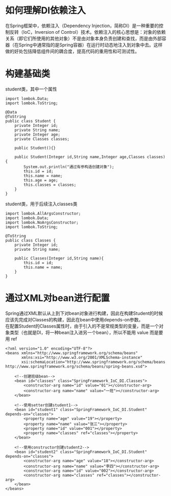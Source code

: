 <h1>如何理解DI依赖注入</h1>

在Spring框架中，依赖注入（Dependency Injection，简称DI）是一种重要的控制反转（IoC，Inversion of Control）技术。依赖注入的核心思想是：对象的依赖关系（即它们所使用的其他对象）不是由对象本身负责创建和查找，而是由外部容器（在Spring中通常指的是Spring容器）在运行时动态地注入到对象中去。这样做的好处包括降低组件间的耦合度，提高代码的重用性和可测试性。

<h1>构建基础类</h1>

student类，其中一个属性

```
import lombok.Data;
import lombok.ToString;

@Data
@ToString
public class Student {
    private Integer id;
    private String name;
    private Integer age;
    private Classes classes;

    public Student(){}

    public Student(Integer id,String name,Integer age,Classes classes) {
        System.out.println("通过有参构造创建对象");
        this.id = id;
        this.name = name;
        this.age = age;
        this.classes = classes;
    }
}

```

student类，用于后续注入classes类

```
import lombok.AllArgsConstructor;
import lombok.Data;
import lombok.NoArgsConstructor;
import lombok.ToString;

@ToString
public class Classes {
    private Integer id;
    private String name;

    public Classes(Integer id,String name){
        this.id = id;
        this.name = name;
    }
}
```

<h1>通过XML对bean进行配置</h1>

Spring通过XML默认从上到下对bean对象进行构建，因此在构建Student的时候应该先完成对Classes的构建，因此在bean中使用depends-on参数。 <br>
在配置Student的Classes属性时，由于引入的不是常规类型的变量，而是一个对象类型（也就是DI，将一种bean注入进另一个bean），所以不能用 value 而是要用 ref <br>

```
<?xml version="1.0" encoding="UTF-8"?>
<beans xmlns="http://www.springframework.org/schema/beans"
       xmlns:xsi="http://www.w3.org/2001/XMLSchema-instance"
       xsi:schemaLocation="http://www.springframework.org/schema/beans http://www.springframework.org/schema/beans/spring-beans.xsd">

    <!--创建班级bean-->
    <bean id="classes" class="SpringFramework_IoC_DI.Classes">
        <constructor-arg name="id" value="01"></constructor-arg>
        <constructor-arg name="name" value="一班"></constructor-arg>
    </bean>

    <!--使用setter创建student1-->
    <bean id="student1" class="SpringFramework_IoC_DI.Student" depends-on="classes">
        <property name="age" value="19"></property>
        <property name="name" value="张三"></property>
        <property name="id" value="001"></property>
        <property name="classes" ref="classes"></property>
    </bean>

    <!--使用constructor创建student2-->
    <bean id="student2" class="SpringFramework_IoC_DI.Student" depends-on="classes">
        <constructor-arg name="age" value="18"></constructor-arg>
        <constructor-arg name="name" value="李四"></constructor-arg>
        <constructor-arg name="id" value="002"></constructor-arg>
        <constructor-arg name="classes" ref="classes"></constructor-arg>
    </bean>
</beans>
```
